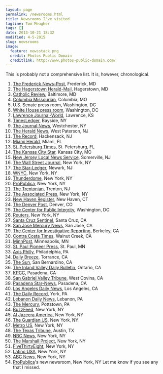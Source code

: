 ```yaml
---
layout: page
permalink: /newsrooms.html
title: Newsrooms I've visited
tagline: Tom Meagher
tags: []
date: 2013-10-21 18:32
modified: 4-5-2015
slug: newsrooms
image:
  feature: newsstack.png
  credit: Photos Public Domain
  creditlink: http://www.photos-public-domain.com/
---
```


This is probably not a comprehensive list. It is, however, chronological.

1. [The Frederick News-Post](http://www.fredericknewspost.com/), Frederick, MD
2. [The Hagerstown Herald-Mail](http://www.heraldmailmedia.com/), Hagerstown, MD
3. [Catholic Review](http://www.catholicreview.org/), Baltimore, MD
4. [Columbia Missourian](http://www.columbiamissourian.com/), Columbia, MO
5. U.S. Senate press room, Washington, DC
6. [White House press room](https://en.wikipedia.org/wiki/James_S._Brady_Press_Briefing_Room), Washington, DC
7. [Lawrence Journal-World](http://www2.ljworld.com/), Lawrence, KS
8. [TimesLedger](http://www.timesledger.com/), Bayside, NY
9. [The Journal News](http://www.lohud.com/), Westchester, NY
10. [The Herald News](http://www.northjersey.com/), West Paterson, NJ
11. [The Record](http://www.northjersey.com/), Hackensack, NJ
12. [Miami Herald](http://www.miamiherald.com/), Miami, FL
13. [St. Petersburg Times](http://www.tampabay.com/), St. Petersburg, FL
14. [The Kansas City Star](http://www.kansascity.com/), Kansas City, MO
15. [New Jersey Local News Service](http://www.njlns.com/), Somerville, NJ
16. [The Wall Street Journal](http://www.wsj.com/), New York, NY
17. [The Star-Ledger](http://www.nj.com/), Newark, NJ
18. [WNYC](http://www.wnyc.org/), New York, NY
19. [Thunderdome](http://outsidethunderdome.com/), New York, NY
20. [ProPublica](https://www.propublica.org/), New York, NY
21. [The Trentonian](http://www.trentonian.com/), Trenton, NJ
22. [The Associated Press](http://www.ap.org/), New York, NY
23. [New Haven Register](http://www.nhregister.com/), New Haven, CT
24. [The Denver Post](http://www.denverpost.com/), Denver, CO
25. [The Center for Public Integrity](http://www.publicintegrity.org/), Washington, DC
26. [Reuters](http://www.reuters.com/), New York, NY
27. [Santa Cruz Sentinel](http://www.santacruzsentinel.com/), Santa Cruz, CA
28. [San Jose Mercury News](http://www.mercurynews.com/), San Jose, CA
29. [The Center for Investigative Reporting](http://www.revealnews.org/), Berkeley, CA
30. [Contra Costa Times](http://www.contracostatimes.com/), Walnut Creek, CA
31. [MinnPost](https://www.minnpost.com/), Minneapolis, MN
32. [St. Paul Pioneer Press](http://www.twincities.com/), St. Paul, MN
33. [Axis Philly](http://axisphilly.org/), Philadelphia, PA
34. [Daily Breeze](http://www.dailybreeze.com/), Torrance, CA
35. [The Sun](http://www.sbsun.com/), San Bernardino, CA
36. [The Inland Valley Daily Bulletin](http://www.dailybulletin.com/), Ontario, CA
37. [KPCC](http://www.scpr.org/), Pasadena, CA
38. [San Gabriel Valley Tribune](http://www.sgvtribune.com/), West Covina, CA
39. [Pasadena Star-News](http://www.pasadenastarnews.com/), Pasadena, CA
40. [Los Angeles Daily News](http://www.dailynews.com/), Los Angeles, CA
41. [The Daily Record](http://www.ydr.com/), York, PA
42. [Lebanon Daily News](http://www.ldnews.com/), Lebanon, PA
43. [The Mercury](http://www.pottsmerc.com/), Pottstown, PA
44. [BuzzFeed](http://www.buzzfeed.com/), New York, NY
45. [Al Jazeera America](http://america.aljazeera.com/), New York, NY
46. [The Guardian US](http://www.theguardian.com/us-news), New York, NY
47. [Metro US](http://www.metro.us/), New York, NY
48. [The Texas Tribune](https://www.texastribune.org/), Austin, TX
49. [NBC News](http://www.nbcnews.com/), New York, NY
50. [The Marshall Project](https://www.themarshallproject.org/), New York, NY
51. [FiveThirtyEight](http://fivethirtyeight.com/), New York, NY
52. [Latino USA](http://latinousa.org/), New York, NY
53. [ABC News](http://abcnews.go.com/), New York, NY
54. [ProPublica](https://www.propublica.org/)'s new newsroom, New York, NY
Let me know if you see any that I missed.
